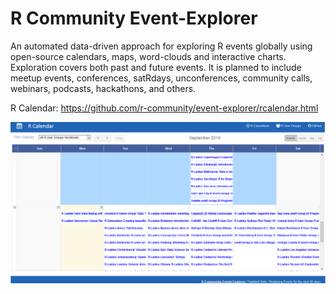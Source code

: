 # R Community Event-Explorer
An automated data-driven approach for exploring R events globally using open-source calendars, maps, word-clouds and interactive charts. Exploration covers both past and future events. It is planned to include meetup events, conferences, satRdays, unconferences, community calls, webinars, podcasts, hackathons, and others.

R Calendar: https://github.com/r-community/event-explorer/rcalendar.html

![image](rcalendar.png)
